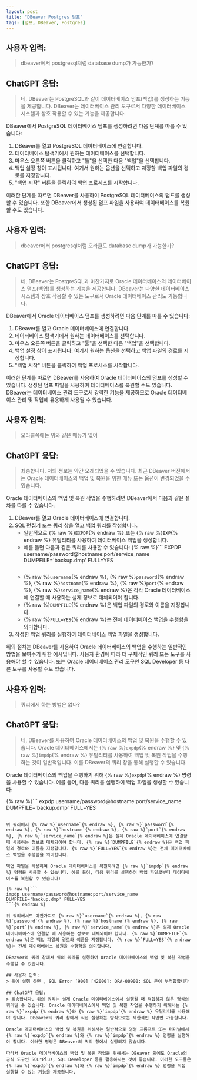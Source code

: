 ```yaml
---
layout: post
title: "DBeaver Postgres 덤프"
tags: [덤프, DBeaver, Postgres]
---
```


## 사용자 입력:
> dbeaver에서  postgresql처럼 database dump가 가능한가?

## ChatGPT 응답:
> 네, DBeaver는 PostgreSQL과 같이 데이터베이스 덤프(백업)를 생성하는 기능을 제공합니다. DBeaver는 데이터베이스 관리 도구로서 다양한 데이터베이스 시스템과 상호 작용할 수 있는 기능을 제공합니다.

DBeaver에서 PostgreSQL 데이터베이스 덤프를 생성하려면 다음 단계를 따를 수 있습니다:

1. DBeaver를 열고 PostgreSQL 데이터베이스에 연결합니다.
2. 데이터베이스 탐색기에서 원하는 데이터베이스를 선택합니다.
3. 마우스 오른쪽 버튼을 클릭하고 "툴"을 선택한 다음 "백업"을 선택합니다.
4. 백업 설정 창이 표시됩니다. 여기서 원하는 옵션을 선택하고 저장할 백업 파일의 경로를 지정합니다.
5. "백업 시작" 버튼을 클릭하여 백업 프로세스를 시작합니다.

이러한 단계를 따르면 DBeaver를 사용하여 PostgreSQL 데이터베이스의 덤프를 생성할 수 있습니다. 또한 DBeaver에서 생성된 덤프 파일을 사용하여 데이터베이스를 복원할 수도 있습니다.

## 사용자 입력:
> dbeaver에서  postgresql처럼 오라클도 database dump가 가능한가?

## ChatGPT 응답:
> 네, DBeaver는 PostgreSQL과 마찬가지로 Oracle 데이터베이스의 데이터베이스 덤프(백업)를 생성하는 기능을 제공합니다. DBeaver는 다양한 데이터베이스 시스템과 상호 작용할 수 있는 도구로서 Oracle 데이터베이스 관리도 가능합니다.

DBeaver에서 Oracle 데이터베이스 덤프를 생성하려면 다음 단계를 따를 수 있습니다:

1. DBeaver를 열고 Oracle 데이터베이스에 연결합니다.
2. 데이터베이스 탐색기에서 원하는 데이터베이스를 선택합니다.
3. 마우스 오른쪽 버튼을 클릭하고 "툴"을 선택한 다음 "백업"을 선택합니다.
4. 백업 설정 창이 표시됩니다. 여기서 원하는 옵션을 선택하고 백업 파일의 경로를 지정합니다.
5. "백업 시작" 버튼을 클릭하여 백업 프로세스를 시작합니다.

이러한 단계를 따르면 DBeaver를 사용하여 Oracle 데이터베이스의 덤프를 생성할 수 있습니다. 생성된 덤프 파일을 사용하여 데이터베이스를 복원할 수도 있습니다. DBeaver는 데이터베이스 관리 도구로서 강력한 기능을 제공하므로 Oracle 데이터베이스 관리 및 작업에 유용하게 사용될 수 있습니다.

## 사용자 입력:
> 오라클쪽에는 위와 같은 메뉴가 없어

## ChatGPT 응답:
> 죄송합니다. 저의 정보는 약간 오래되었을 수 있습니다. 최근 DBeaver 버전에서는 Oracle 데이터베이스의 백업 및 복원을 위한 메뉴 또는 옵션이 변경되었을 수 있습니다. 

Oracle 데이터베이스의 백업 및 복원 작업을 수행하려면 DBeaver에서 다음과 같은 절차를 따를 수 있습니다:

1. DBeaver를 열고 Oracle 데이터베이스에 연결합니다.
2. SQL 편집기 또는 쿼리 창을 열고 백업 쿼리를 작성합니다.
   - 일반적으로 {% raw %}`EXPDP`{% endraw %} 또는 {% raw %}`EXP`{% endraw %} 유틸리티를 사용하여 데이터베이스 백업을 생성합니다.
   - 예를 들면 다음과 같은 쿼리를 사용할 수 있습니다:
     {% raw %}```
     EXPDP username/password@hostname:port/service_name DUMPFILE='backup.dmp' FULL=YES
     ```{% endraw %}
   - {% raw %}`username`{% endraw %}, {% raw %}`password`{% endraw %}, {% raw %}`hostname`{% endraw %}, {% raw %}`port`{% endraw %}, {% raw %}`service_name`{% endraw %}은 각각 Oracle 데이터베이스에 연결할 때 사용하는 실제 정보로 대체되어야 합니다.
   - {% raw %}`DUMPFILE`{% endraw %}은 백업 파일의 경로와 이름을 지정합니다.
   - {% raw %}`FULL=YES`{% endraw %}는 전체 데이터베이스 백업을 수행함을 의미합니다.
3. 작성한 백업 쿼리를 실행하여 데이터베이스 백업 파일을 생성합니다.

위의 절차는 DBeaver를 사용하여 Oracle 데이터베이스의 백업을 수행하는 일반적인 방법을 보여주기 위한 예시입니다. 사용자 환경에 따라 더 구체적인 쿼리 또는 도구를 사용해야 할 수 있습니다. 또는 Oracle 데이터베이스 관리 도구인 SQL Developer 등 다른 도구를 사용할 수도 있습니다.

## 사용자 입력:
> 쿼리에서 하는 방법은 없나?

## ChatGPT 응답:
> 네, DBeaver를 사용하여 Oracle 데이터베이스의 백업 및 복원을 수행할 수 있습니다. Oracle 데이터베이스에서는 {% raw %}`expdp`{% endraw %} 및 {% raw %}`impdp`{% endraw %} 유틸리티를 사용하여 백업 및 복원 작업을 수행하는 것이 일반적입니다. 이를 DBeaver의 쿼리 창을 통해 실행할 수 있습니다.

Oracle 데이터베이스의 백업을 수행하기 위해 {% raw %}`expdp`{% endraw %} 명령을 사용할 수 있습니다. 예를 들어, 다음 쿼리를 실행하여 백업 파일을 생성할 수 있습니다:

{% raw %}```
expdp username/password@hostname:port/service_name DUMPFILE='backup.dmp' FULL=YES
```{% endraw %}

위 쿼리에서 {% raw %}`username`{% endraw %}, {% raw %}`password`{% endraw %}, {% raw %}`hostname`{% endraw %}, {% raw %}`port`{% endraw %}, {% raw %}`service_name`{% endraw %}은 실제 Oracle 데이터베이스에 연결할 때 사용하는 정보로 대체되어야 합니다. {% raw %}`DUMPFILE`{% endraw %}은 백업 파일의 경로와 이름을 지정합니다. {% raw %}`FULL=YES`{% endraw %}는 전체 데이터베이스 백업을 수행함을 의미합니다.

백업 파일을 사용하여 Oracle 데이터베이스를 복원하려면 {% raw %}`impdp`{% endraw %} 명령을 사용할 수 있습니다. 예를 들어, 다음 쿼리를 실행하여 백업 파일로부터 데이터베이스를 복원할 수 있습니다:

{% raw %}```
impdp username/password@hostname:port/service_name DUMPFILE='backup.dmp' FULL=YES
```{% endraw %}

위 쿼리에서도 마찬가지로 {% raw %}`username`{% endraw %}, {% raw %}`password`{% endraw %}, {% raw %}`hostname`{% endraw %}, {% raw %}`port`{% endraw %}, {% raw %}`service_name`{% endraw %}은 실제 Oracle 데이터베이스에 연결할 때 사용하는 정보로 대체되어야 합니다. {% raw %}`DUMPFILE`{% endraw %}은 백업 파일의 경로와 이름을 지정합니다. {% raw %}`FULL=YES`{% endraw %}는 전체 데이터베이스 복원을 수행함을 의미합니다.

DBeaver의 쿼리 창에서 위의 쿼리를 실행하여 Oracle 데이터베이스의 백업 및 복원 작업을 수행할 수 있습니다.

## 사용자 입력:
> 위에 실행 하면 , SQL Error [900] [42000]: ORA-00900: SQL 문이 부적합합니다 

## ChatGPT 응답:
> 죄송합니다. 위의 쿼리는 실제 Oracle 데이터베이스에서 실행될 때 적합하지 않은 형식의 쿼리일 수 있습니다. Oracle 데이터베이스에서 백업 및 복원 작업을 수행하기 위해서는 {% raw %}`expdp`{% endraw %}와 {% raw %}`impdp`{% endraw %} 유틸리티를 사용해야 합니다. DBeaver의 쿼리 창에서 직접 실행하는 방식으로는 제한적인 작업만 가능합니다.

Oracle 데이터베이스의 백업 및 복원을 위해서는 일반적으로 명령 프롬프트 또는 터미널에서 {% raw %}`expdp`{% endraw %}와 {% raw %}`impdp`{% endraw %} 명령을 실행해야 합니다. 이러한 명령은 DBeaver의 쿼리 창에서 실행되지 않습니다.

따라서 Oracle 데이터베이스의 백업 및 복원 작업을 위해서는 DBeaver 외에도 Oracle의 공식 도구인 SQL*Plus, SQL Developer 등을 활용하시는 것이 좋습니다. 이러한 도구들은 {% raw %}`expdp`{% endraw %}와 {% raw %}`impdp`{% endraw %} 명령을 직접 실행할 수 있는 기능을 제공합니다.

